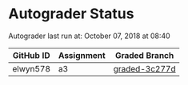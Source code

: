 # Autograder Status
Autograder last run at: October 07, 2018 at 08:40

| GitHub ID | Assignment | Graded Branch |
|-----------|------------|---------------|
| elwyn578 | a3 | [graded-3c277d](https://github.com/Fall2018COMP401-001/a3-elwyn578/tree/graded-3c277d) | 
